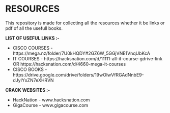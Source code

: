 # RESOURCES
This repository is made for collecting all the resources whether it be links or pdf of all the usefull books.

 **LIST OF USEFUL LINKS :-** 
<ul>
<li>CISCO COURSES - https://mega.nz/folder/7U0kHQDY#2GZ6W_5GGjVNE1VnqUbKcA</li>

<li>IT COURSES - https://hacksnation.com/d/11111-all-it-course-gdrive-link OR https://hacksnation.com/d/4660-mega-it-courses</li>

<li>CISCO BOOKS - https://drive.google.com/drive/folders/19wOlwVfRGAdNnbE9-dJylYxZN7eXHRVN</li>
</ul>

**CRACK WEBSITES :-**
<ul>
<li>HackNation - www.hacksnation.com</li>

<li>GigaCourse - www.gigacourse.com</li>

</ul>

##
